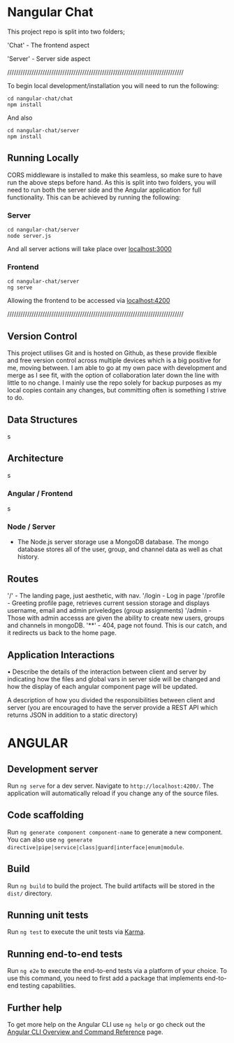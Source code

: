 # Nangular Chat
This project repo is split into two folders;

'Chat' - The frontend aspect

'Server' - Server side aspect

////////////////////////////////////////////////////////////////////////////////

To begin local development/installation you will need to run the following:
```console
cd nangular-chat/chat
npm install
```
And also
```console
cd nangular-chat/server
npm install
```

## Running Locally
CORS middleware is installed to make this seamless, so make sure to have run the above steps before hand. As this is split into two folders, you will need to run both the server side and the Angular application for full functionality. This can be achieved by running the following:
### Server
```console
cd nangular-chat/server
node server.js
```
And all server actions will take place over [localhost:3000](localhost:3000)

### Frontend
```console
cd nangular-chat/server
ng serve
```
Allowing the frontend to be accessed via [localhost:4200](localhost:4200)

////////////////////////////////////////////////////////////////////////////////

## Version Control
This project utilises Git and is hosted on Github, as these provide flexible and free version control across multiple devices which is a big positive for me, moving between. I am able to go at my own pace with development and merge as I see fit, with the option of collaboration later down the line with little to no change. I mainly use the repo solely for backup purposes as my local copies contain any changes, but committing often is something I strive to do.

## Data Structures
s
## Architecture
s
### Angular / Frontend
s

### Node / Server
- The Node.js server storage use a MongoDB database. The mongo database stores all of the user, group, and channel data as well as chat history.

## Routes
'/' - The landing page, just aesthetic, with nav.
'/login - Log in page
'/profile - Greeting profile page, retrieves current session storage and displays username, email and admin priveledges (group assignments)
'/admin - Those with admin accesss are given the ability to create new users, groups and channels in mongoDB.
'**' - 404, page not found. This is our catch, and it redirects us back to the home page.
## Application Interactions
• Describe the details of the interaction between client and server by indicating how the files and global vars in server side will be changed and how the display of each angular component page will be updated.

A description of how you divided the responsibilities between client and server (you are encouraged to have the server provide a REST API which returns JSON in addition to a static directory)

# ANGULAR

## Development server

Run `ng serve` for a dev server. Navigate to `http://localhost:4200/`. The application will automatically reload if you change any of the source files.

## Code scaffolding

Run `ng generate component component-name` to generate a new component. You can also use `ng generate directive|pipe|service|class|guard|interface|enum|module`.

## Build

Run `ng build` to build the project. The build artifacts will be stored in the `dist/` directory.

## Running unit tests

Run `ng test` to execute the unit tests via [Karma](https://karma-runner.github.io).

## Running end-to-end tests

Run `ng e2e` to execute the end-to-end tests via a platform of your choice. To use this command, you need to first add a package that implements end-to-end testing capabilities.

## Further help

To get more help on the Angular CLI use `ng help` or go check out the [Angular CLI Overview and Command Reference](https://angular.io/cli) page.
